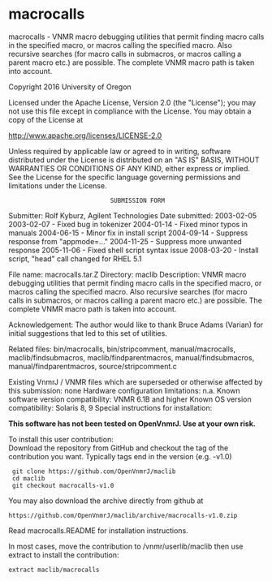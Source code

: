# macrocalls
 macrocalls - VNMR macro debugging utilities that permit finding macro calls
 in
 the specified macro, or macros calling the specified macro. Also
 recursive searches (for macro calls in submacros, or macros calling
 a parent macro etc.) are possible. The complete VNMR macro path is
 taken into account.

 Copyright 2016 University of Oregon

 Licensed under the Apache License, Version 2.0 (the "License");
 you may not use this file except in compliance with the License.
 You may obtain a copy of the License at

   http://www.apache.org/licenses/LICENSE-2.0

 Unless required by applicable law or agreed to in writing, software
 distributed under the License is distributed on an "AS IS" BASIS,
 WITHOUT WARRANTIES OR CONDITIONS OF ANY KIND, either express or implied.
 See the License for the specific language governing permissions and
 limitations under the License.

                                SUBMISSION FORM

Submitter:      Rolf Kyburz, Agilent Technologies
Date submitted: 2003-02-05
                2003-02-07 - Fixed bug in tokenizer
                2004-01-14 - Fixed minor typos in manuals
                2004-06-15 - Minor fix in install script
                2004-09-14 - Suppress response from "appmode=..."
                2004-11-25 - Suppress more unwanted response
                2005-11-06 - Fixed shell script syntax issue
                2008-03-20 - Install script, "head" call changed for RHEL 5.1

File name:      macrocalls.tar.Z
Directory:      maclib
Description:    VNMR macro debugging utilities that permit finding macro calls
                in the specified macro, or macros calling the specified macro.
                Also recursive searches (for macro calls in submacros, or
                macros calling a parent macro etc.) are possible. The complete
                VNMR macro path is taken into account.

Acknowledgement: The author would like to thank Bruce Adams (Varian) for
                 initial suggestions that led to this set of utilities.

Related files:  bin/macrocalls, bin/stripcomment, manual/macrocalls,
                maclib/findsubmacros, maclib/findparentmacros,
                manual/findsubmacros, manual/findparentmacros,
                source/stripcomment.c

Existing VnmrJ / VNMR files which are superseded or
otherwise affected by this submission:  none
Hardware configuration limitations:     n.a.
Known software version compatibility:   VNMR 6.1B and higher
Known OS version compatibility:         Solaris 8, 9
Special instructions for installation:

**This software has not been tested on OpenVnmrJ. Use at your own risk.**

To install this user contribution:  
Download the repository from GitHub and checkout the tag of the contribution you want.
Typically tags end in the version (e.g. -v1.0)

     git clone https://github.com/OpenVnmrJ/maclib  
     cd maclib  
     git checkout macrocalls-v1.0


You may also download the archive directly from github at

    https://github.com/OpenVnmrJ/maclib/archive/macrocalls-v1.0.zip

Read macrocalls.README for installation instructions.

In most cases, move the contribution to /vnmr/userlib/maclib 
then use extract to install the contribution:  

    extract maclib/macrocalls